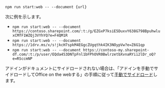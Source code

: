 ```command&nbsp;line
npm run start:web -- --document {url}
```

次に例を示します。

- `npm run start:web -- --document https://contoso.sharepoint.com/:t:/g/EZGxP7ksiE5DuxvY638G798BpuhwluxCMfF1WZQj3VYhYQ?e=F4QM1R`
- `npm run start:web -- --document https://1drv.ms/x/s!jkcH7spkM4EGgcZUgqthk4IK3NOypVw?e=Z6G1qp`
- `npm run start:web -- --document https://contoso-my.sharepoint-df.com/:t:/p/user/EQda453DNTpFnl1bFPhOVR0BwlrzetbXvnaRYii2lDr_oQ?e=RSccmNP`

アドインがドキュメントにサイドロードされない場合は、「アドインを手動でサイドロードしてOffice on the webする」の手順に従って[手動でサイドロード](../testing/sideload-office-add-ins-for-testing.md#manually-sideload-an-add-in-to-office-on-the-web)します。